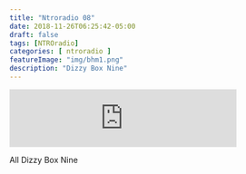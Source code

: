 ```yaml
---
title: "Ntroradio 08"
date: 2018-11-26T06:25:42-05:00
draft: false
tags: [NTROradio]
categories: [ ntroradio ]
featureImage: "img/bhm1.png"
description: "Dizzy Box Nine"
---
```

<iframe src="https://anchor.fm/ntroradio/embed/episodes/NTROradio-008-e2r01e" height="102px" width="400px" frameborder="0" scrolling="no"></iframe>

All Dizzy Box Nine
